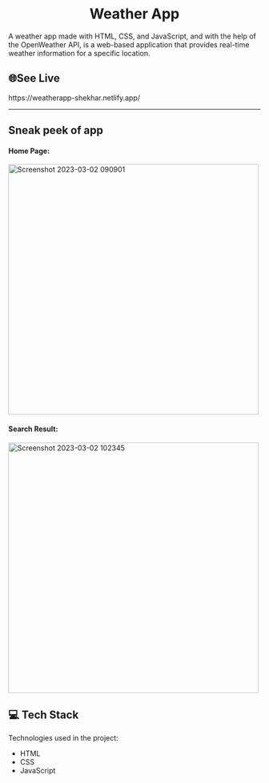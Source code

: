 <h1 align="center" id="title">Weather App</h1>


<p>A weather app made with HTML, CSS, and JavaScript, and with the help of the OpenWeather API, is a web-based application that provides real-time weather information for a specific location.</p>


<h2>🌐See Live</h2>
https://weatherapp-shekhar.netlify.app/
<hr/>
<h2>Sneak peek of app </h2>
<h4>Home Page:</h4>
<img width="500" alt="Screenshot 2023-03-02 090901" src="https://user-images.githubusercontent.com/110104542/222325304-b1809632-6e53-46ba-a198-3b620fae2a91.png">
<h4>Search Result:</h4>
<img width="500" alt="Screenshot 2023-03-02 102345" src="https://user-images.githubusercontent.com/110104542/222334527-c3ab1e81-6884-4186-8652-ee3c478fb6dc.png">

<h2>💻 Tech Stack</h2>

Technologies used in the project:

*   HTML
*   CSS
*   JavaScript
